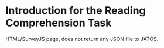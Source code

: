 # Introduction for the Reading Comprehension Task

HTML/SurveyJS page, does not return any JSON file to JATOS.
